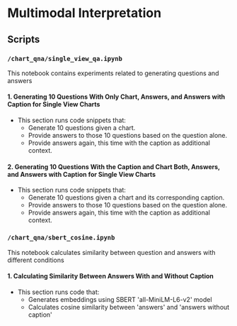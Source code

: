 # Multimodal Interpretation

## Scripts

### `/chart_qna/single_view_qa.ipynb`
This notebook contains experiments related to generating questions and answers

#### 1. Generating 10 Questions With Only Chart, Answers, and Answers with Caption for Single View Charts
- This section runs code snippets that:
  - Generate 10 questions given a chart.
  - Provide answers to those 10 questions based on the question alone.
  - Provide answers again, this time with the caption as additional context.

#### 2. Generating 10 Questions With the Caption and Chart Both, Answers, and Answers with Caption for Single View Charts
- This section runs code snippets that:
  - Generate 10 questions given a chart and its corresponding caption.
  - Provide answers to those 10 questions based on the question alone.
  - Provide answers again, this time with the caption as additional context.

### `/chart_qna/sbert_cosine.ipynb`
This notebook calculates similarity between question and answers with different conditions

#### 1. Calculating Similarity Between Answers With and Without Caption
- This section runs code that:
  - Generates embeddings using SBERT 'all-MiniLM-L6-v2' model
  - Calculates cosine similarity between 'answers' and 'answers without caption'